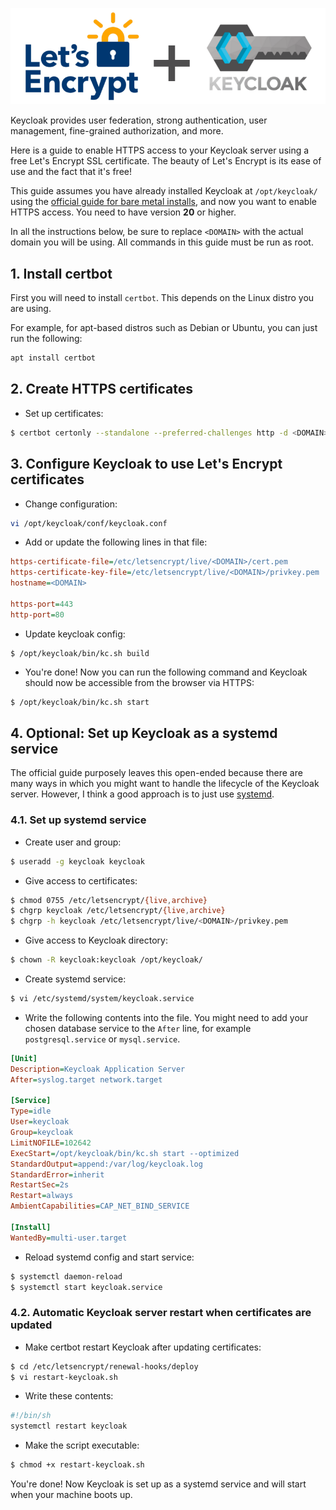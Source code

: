 <!--
.. title: How to use Let's Encrypt certificates with Keycloak
.. slug: how-to-use-lets-encrypt-certificates-with-keycloak
.. date: 2023-01-04 22:28:41 UTC+06:00
.. tags: tutorials, keycloak, letsencrypt, java, linux, tips
.. category: 
.. link: 
.. description: 
.. type: text
-->

![Let's Encrypt + Keycloak](/letsencrypt_keycloak.png)

Keycloak provides user federation, strong authentication, user management, fine-grained authorization, and more. 

Here is a guide to enable HTTPS access to your Keycloak server using a free Let's Encrypt SSL certificate. The beauty of Let's Encrypt is its ease of use and the fact that it's free!

This guide assumes you have already installed Keycloak at `/opt/keycloak/` using the [official guide for bare metal installs](https://www.keycloak.org/getting-started/getting-started-zip), and now you want to enable HTTPS access. You need to have version **20** or higher.

In all the instructions below, be sure to replace `<DOMAIN>` with the actual domain you will be using. All commands in this guide must be run as root.

## 1. Install certbot

First you will need to install `certbot`. This depends on the Linux distro you are using.

For example, for apt-based distros such as Debian or Ubuntu, you can just run the following:

```bash
apt install certbot
```

## 2. Create HTTPS certificates

- Set up certificates:

```bash
$ certbot certonly --standalone --preferred-challenges http -d <DOMAIN>
```

## 3. Configure Keycloak to use Let's Encrypt certificates

- Change configuration:

```bash
vi /opt/keycloak/conf/keycloak.conf
```

- Add or update the following lines in that file:

```ini
https-certificate-file=/etc/letsencrypt/live/<DOMAIN>/cert.pem
https-certificate-key-file=/etc/letsencrypt/live/<DOMAIN>/privkey.pem
hostname=<DOMAIN>

https-port=443
http-port=80
```

- Update keycloak config:

```
$ /opt/keycloak/bin/kc.sh build
```

- You're done! Now you can run the following command and Keycloak should now be accessible from the browser via HTTPS:

```bash
$ /opt/keycloak/bin/kc.sh start
```

## 4. Optional: Set up Keycloak as a systemd service

The official guide purposely leaves this open-ended because there are many ways in which you might want to handle the lifecycle of the Keycloak server. However, I think a good approach is to just use [systemd](https://systemd.io/).

### 4.1. Set up systemd service

- Create user and group:

```bash
$ useradd -g keycloak keycloak
```

- Give access to certificates:

```bash
$ chmod 0755 /etc/letsencrypt/{live,archive}
$ chgrp keycloak /etc/letsencrypt/{live,archive}
$ chgrp -h keycloak /etc/letsencrypt/live/<DOMAIN>/privkey.pem
```

- Give access to Keycloak directory:

```bash
$ chown -R keycloak:keycloak /opt/keycloak/
```

- Create systemd service:

```bash
$ vi /etc/systemd/system/keycloak.service
```

- Write the following contents into the file. You might need to add your chosen database service to the `After` line, for example `postgresql.service` or `mysql.service`.

```ini
[Unit]
Description=Keycloak Application Server
After=syslog.target network.target

[Service]
Type=idle
User=keycloak
Group=keycloak
LimitNOFILE=102642
ExecStart=/opt/keycloak/bin/kc.sh start --optimized
StandardOutput=append:/var/log/keycloak.log
StandardError=inherit
RestartSec=2s
Restart=always
AmbientCapabilities=CAP_NET_BIND_SERVICE

[Install]
WantedBy=multi-user.target
```

- Reload systemd config and start service:

```bash
$ systemctl daemon-reload
$ systemctl start keycloak.service
```

### 4.2. Automatic Keycloak server restart when certificates are updated

- Make certbot restart Keycloak after updating certificates:

```bash
$ cd /etc/letsencrypt/renewal-hooks/deploy
$ vi restart-keycloak.sh
```

- Write these contents:

```bash
#!/bin/sh
systemctl restart keycloak
```

- Make the script executable:

```bash
$ chmod +x restart-keycloak.sh
```

You're done! Now Keycloak is set up as a systemd service and will start when your machine boots up.